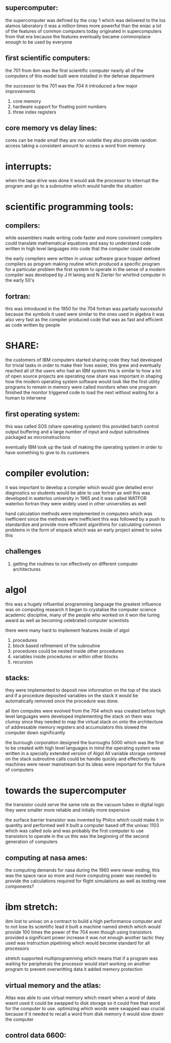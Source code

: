 ## supercomputer:
the supercomputer was defined by the cray 1 which was delivered to the los alamos laboratory
it was a million times more powerful than the eniac 
a lot of the features of common computers today originated in supercomputers from that era because the features eventually became commonplace enough to be used by everyone 

## first scientific computers:
the 701 from ibm was the first scientific computer 
nearly all of the computers of this model built were installed in the defense department 

the successor to the 701 was the 704 
it introduced a few major improvements 
1. core memory 
2. hardware support for floating point numbers
3. three index registers

## core memory vs delay lines:
cores can be made small 
they are non volatile 
they also provide random access taking a consistent amount to access a word from memory 

# interrupts:
when the tape drive was done it would ask the processor to interrupt the program and go to a subroutine which would handle the situation 

# scientific programming tools:
## compilers:
while assemblers made writing code faster and more convinient compilers could translate mathematical equations and easy to understand code written in high level languages into code that the computer could execute

the early compilers were written in univac software 
grace hopper defined compilers as program making routine which produced a specific program for a particular problem
the first system to operate in the sense of a modern compiler was developed by J H laning and N Zierler for whirlind computer in the early 50's 

## fortran:
this was introduced in the 1950 for the 704 
fortran was partially successful because the symbols it used were similar to the ones used in algebra 
it was also very fast as the compiler produced code that was as fast and efficient as code written by people

# SHARE:
the customers of IBM computers started sharing code they had developed for trivial tasks in order to make their lives easier, this grew and eventually reached all of the users who had an IBM system 
this is similar to how a lot of open source projects are operating now 
share was important in shaping how the modern operating system software would look like 
the first utility programs to remain in memory were called monitors 
when one program finished the monitor triggered code to load the next without waiting for a human to intervene 

## first operating system:
this was called SOS (share operating system) 
this provided batch control output buffering and a large number of input and output subroutines packaged as microinstructions 

eventually IBM took up the task of making the operating system in order to have something to give to its customers 

# compiler evolution:
it was important to develop a compiler which would give detailed error diagnostics so students would be able to use fortran as well 
this was developed in waterloo university in 1965 and it was called WATFOR waterloo fortran 
they were widely used in other universities as well 

hand calculation methods were implemented in computers which was inefficient since the methods were inefficient 
this was followed by a push to standardize and provide more efficient algorithms for calculating common problems in the form of eispack which was an early project aimed to solve this
## challenges
1. getting the routines to run effectively on different computer architectures 

# algol 
this was a hugely influential programming language 
the greatest influence was on computing research 
it began to crystalise the computer science academic discipline, many of the people who worked on it won the turing award as well as becoming celebrated computer scientists 

there were many hard to implement features inside of algol 
1. procedures 
2. block based refinement of the subroutine
3. procedures could be nested inside other procedures 
4. variables inside procedures or within other blocks
5. recursion

## stacks:
they were implemented to deposit new information on the top of the stack and if a procedure deposited variables on the stack it would be automatically removed once the procedure was done. 

all ibm computes were evolved from the 704 which was created before high level languages were developed 
implementing the stack on them was clumsy since they needed to map the virtual stack on onto the architecture of addressable memory registers and accumulators 
this slowed the computer down significantly 

the burrough corporation designed the burroughs 5000 which was the first to be created with high level languages in mind 
the operating system was written in a specially extended version of Algol 
All variable storage centered on the stack 
subroutine calls could be handle quickly and effectively 
its machines were never mainstream but its ideas were important for the future of computers
# towards the supercomputer
the transistor could serve the same role as the vacuum tubes in digital logic 
they were smaller more reliable and initally more expensive 

the surface barrier transistor was invented by Philco which could make it in quantity and performed well 
it built a computer based off the univac 1103 which was called solo and was probably the first computer to use transistors to operate in the us 
this was the beginning of the second generation of computers 

## computing at nasa ames:
the computing demands for nasa during the 1960 were never ending, this was the space race so more and more computing power was needed to provide the calculations required for flight simulations as well as testing new components?


# ibm stretch:
ibm lost to univac on a contract to build a high performance computer and to not lose its scientific lead it built a machine named stretch which would provide 100 times the power of the 704 
even though using transistors provided a significant power increase it was not enough 
another tactic they used was instruction pipelining which would become standard for all processors

stretch supported multiprogramming which means that if a program was waiting for peripherals the processor would start working on another program 
to prevent overwritting data it added memory protection 

## virtual memory and the atlas:
Atlas was able to use virtual memory which meant when a word of data wasnt used it could be swapped to disk storage so it could free that word for the computer to use. optimizing which words were swapped was crucial because if it needed to recall a word from disk memory it would slow down the computer

## control data 6600:
